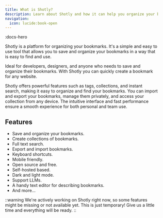 ```yaml
---
title: What is Shotly?
description: Learn about Shotly and how it can help you organize your bookmarks.
navigation:
  icon: lucide:book-open
---
```


:docs-hero

Shotly is a platform for organizing your bookmarks. It's a simple and easy to use tool that allows you to save and organize your bookmarks in a way that is easy to find and use.

Ideal for developers, designers, and anyone who needs to save and organize their bookmarks. With Shotly you can quickly create a bookmark for any website.

Shotly offers powerful features such as tags, collections, and instant search, making it easy to organize and find your bookmarks. You can import and export your bookmarks, manage them privately, and access your collection from any device. The intuitive interface and fast performance ensure a smooth experience for both personal and team use.

## Features

- Save and organize your bookmarks.
- Create collections of bookmarks.
- Full text search.
- Export and import bookmarks.
- Keyboard shortcuts.
- Mobile friendly.
- Open source and free.
- Self-hosted based.
- Dark and light mode.
- Support LLMs.
- A handy text editor for describing bookmarks.
- And more...

::warning
We're actively working on Shotly right now, so some features might be missing or not available yet. This is just temporary! Give us a little time and everything will be ready.
::
